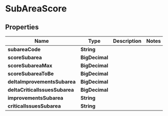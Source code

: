 

# SubAreaScore


## Properties

| Name | Type | Description | Notes |
|------------ | ------------- | ------------- | -------------|
|**subareaCode** | **String** |  |  |
|**scoreSubarea** | **BigDecimal** |  |  |
|**scoreSubareaMax** | **BigDecimal** |  |  |
|**scoreSubareaToBe** | **BigDecimal** |  |  |
|**deltaImprovementsSubarea** | **BigDecimal** |  |  |
|**deltaCriticalIssuesSubarea** | **BigDecimal** |  |  |
|**improvementsSubarea** | **String** |  |  |
|**criticalIssuesSubarea** | **String** |  |  |



